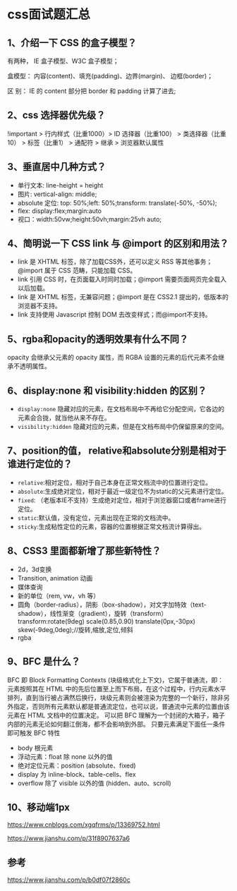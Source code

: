 # css面试题汇总

## 1、介绍一下 CSS 的盒子模型？

有两种， IE 盒子模型、W3C 盒子模型；

盒模型： 内容(content)、填充(padding)、边界(margin)、 边框(border)；

区 别： IE 的 content 部分把 border 和 padding 计算了进去;

## 2、css 选择器优先级？

!important > 行内样式（比重1000）> ID 选择器（比重100） > 类选择器（比重10） > 标签（比重1） > 通配符 > 继承 > 浏览器默认属性

## 3、垂直居中几种方式？

- 单行文本: line-height = height
- 图片: vertical-align: middle;
- absolute 定位: top: 50%;left: 50%;transform: translate(-50%, -50%);
- flex: display:flex;margin:auto
- 视口：width:50vw;height:50vh;margin:25vh auto;

## 4、简明说一下 CSS link 与 @import 的区别和用法？

- link 是 XHTML 标签，除了加载CSS外，还可以定义 RSS 等其他事务；@import 属于 CSS 范畴，只能加载 CSS。
- link 引用 CSS 时，在页面载入时同时加载；@import 需要页面网页完全载入以后加载。
- link 是 XHTML 标签，无兼容问题；@import 是在 CSS2.1 提出的，低版本的浏览器不支持。
- link 支持使用 Javascript 控制 DOM 去改变样式；而@import不支持。

## 5、rgba和opacity的透明效果有什么不同？

opacity 会继承父元素的 opacity 属性，而 RGBA 设置的元素的后代元素不会继承不透明属性。

## 6、display:none 和 visibility:hidden 的区别？

- `display:none` 隐藏对应的元素，在文档布局中不再给它分配空间，它各边的元素会合拢，就当他从来不存在。
- `visibility:hidden` 隐藏对应的元素，但是在文档布局中仍保留原来的空间。

## 7、position的值， relative和absolute分别是相对于谁进行定位的？

- `relative`:相对定位，相对于自己本身在正常文档流中的位置进行定位。
- `absolute`:生成绝对定位，相对于最近一级定位不为static的父元素进行定位。
- `fixed`: （老版本IE不支持）生成绝对定位，相对于浏览器窗口或者frame进行定位。
- `static`:默认值，没有定位，元素出现在正常的文档流中。
- `sticky`:生成粘性定位的元素，容器的位置根据正常文档流计算得出。

## 8、CSS3 里面都新增了那些新特性？

- 2d，3d变换
- Transition, animation 动画
- 媒体查询
- 新的单位（rem, vw，vh 等）
- 圆角（border-radius），阴影（box-shadow），对文字加特效（text-shadow），线性渐变（gradient），旋转（transform）transform:rotate(9deg) scale(0.85,0.90) translate(0px,-30px) skew(-9deg,0deg);//旋转,缩放,定位,倾斜
- rgba

## 9、BFC 是什么？

BFC 即 Block Formatting Contexts (块级格式化上下文)，它属于普通流，即：元素按照其在 HTML 中的先后位置至上而下布局，在这个过程中，行内元素水平排列，直到当行被占满然后换行，块级元素则会被渲染为完整的一个新行，除非另外指定，否则所有元素默认都是普通流定位，也可以说，普通流中元素的位置由该元素在 HTML 文档中的位置决定。
可以把 BFC 理解为一个封闭的大箱子，箱子内部的元素无论如何翻江倒海，都不会影响到外部。
只要元素满足下面任一条件即可触发 BFC 特性

- body 根元素
- 浮动元素：float 除 none 以外的值
- 绝对定位元素：position (absolute、fixed)
- display 为 inline-block、table-cells、flex
- overflow 除了 visible 以外的值 (hidden、auto、scroll)

## 10、移动端1px

https://www.cnblogs.com/xgqfrms/p/13369752.html

https://www.jianshu.com/p/31f8907637a6

## 参考

https://www.jianshu.com/p/b0df07f2860c